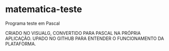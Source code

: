 # matematica-teste
Programa teste em Pascal

CRIADO NO VISUALG, CONVERTIDO PARA PASCAL NA PRÓPRIA APLICAÇÃO.
UPADO NO GITHUB PARA ENTENDER O FUNCIONAMENTO DA PLATAFORMA.
